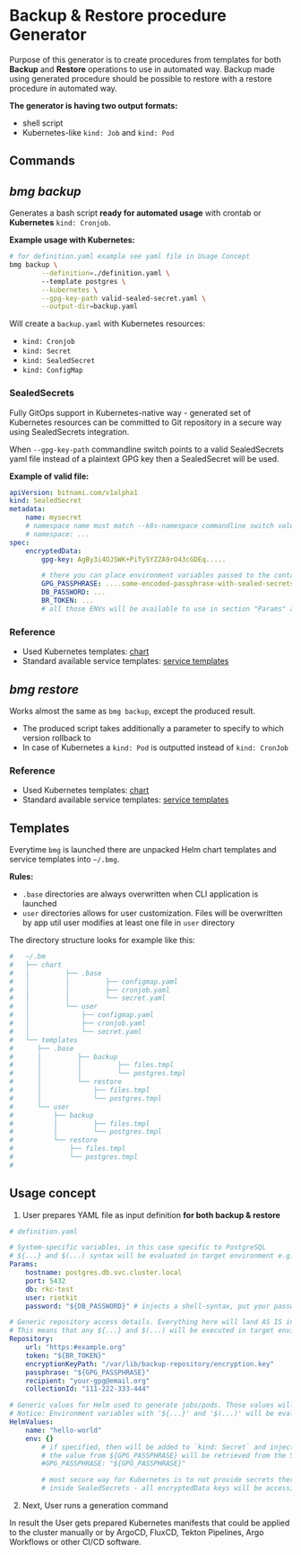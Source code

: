Backup & Restore procedure Generator
====================================

Purpose of this generator is to create procedures from templates for both **Backup** and **Restore** operations to use in automated way.
Backup made using generated procedure should be possible to restore with a restore procedure in automated way.

**The generator is having two output formats:**
- shell script
- Kubernetes-like `kind: Job` and `kind: Pod`

Commands
--------

## *bmg backup*

Generates a bash script **ready for automated usage** with crontab or **Kubernetes** `kind: Cronjob`.


**Example usage with Kubernetes:**

```bash
# for definition.yaml example see yaml file in Usage Concept
bmg backup \
		--definition=./definition.yaml \ 
		--template postgres \
		--kubernetes \
		--gpg-key-path valid-sealed-secret.yaml \
		--output-dir=backup.yaml
```

Will create a `backup.yaml` with Kubernetes resources:
- `kind: Cronjob`
- `kind: Secret`
- `kind: SealedSecret`
- `kind: ConfigMap`

### SealedSecrets

Fully GitOps support in Kubernetes-native way - generated set of Kubernetes resources can be committed to Git repository in a secure way
using SealedSecrets integration.

When `--gpg-key-path` commandline switch points to a valid SealedSecrets yaml file instead of a plaintext GPG key then a SealedSecret will be used.

**Example of valid file:**

```yaml
apiVersion: bitnami.com/v1alpha1
kind: SealedSecret
metadata:
    name: mysecret
    # namespace name must match --k8s-namespace commandline switch value
    # namespace: ... 
spec:
    encryptedData:
        gpg-key: AgBy3i4OJSWK+PiTySYZZA9rO43cGDEq.....

        # there you can place environment variables passed to the container, for example:
        GPG_PASSPHRASE: ....some-encoded-passphrase-with-sealed-secrets-mechanism...
        DB_PASSWORD: ...
        BR_TOKEN: ...
        # all those ENVs will be available to use in section "Params" and "Repository" in definition.yaml configuration file (--definition)
```

### Reference

- Used Kubernetes templates: [chart](./chart)
- Standard available service templates: [service templates](./templates/backup)

## *bmg restore*

Works almost the same as `bmg backup`, except the produced result. 

- The produced script takes additionally a parameter to specify to which version rollback to
- In case of Kubernetes a `kind: Pod` is outputted instead of `kind: CronJob`

### Reference

- Used Kubernetes templates: [chart](./chart)
- Standard available service templates: [service templates](./templates/restore)

Templates
---------

Everytime `bmg` is launched there are unpacked Helm chart templates and service templates into `~/.bmg`.

**Rules:**
- `.base` directories are always overwritten when CLI application is launched
- `user` directories allows for user customization. Files will be overwritten by app util user modifies at least one file in `user` directory

The directory structure looks for example like this:

```bash
#   ~/.bm
#   ├── chart
#   │         ├── .base
#   │         │         ├── configmap.yaml
#   │         │         ├── cronjob.yaml
#   │         │         └── secret.yaml
#   │         └── user
#   │             ├── configmap.yaml
#   │             ├── cronjob.yaml
#   │             └── secret.yaml
#   └── templates
#      ├── .base
#      │         ├── backup
#      │         │         ├── files.tmpl
#      │         │         └── postgres.tmpl
#      │         └── restore
#      │             ├── files.tmpl
#      │             └── postgres.tmpl
#      └── user
#          ├── backup
#          │         ├── files.tmpl
#          │         └── postgres.tmpl
#          └── restore
#              ├── files.tmpl
#              └── postgres.tmpl
#
```

Usage concept
-------------

1. User prepares YAML file as input definition **for both backup & restore**

```yaml
# definition.yaml

# System-specific variables, in this case specific to PostgreSQL
# ${...} and $(...) syntax will be evaluated in target environment e.g. Kubernetes POD
Params:
    hostname: postgres.db.svc.cluster.local
    port: 5432
    db: rkc-test
    user: riotkit
    password: "${DB_PASSWORD}" # injects a shell-syntax, put your password in a `kind: Secret` and mount as environment variable. You can also use $(cat /mnt/secret) syntax, be aware of newlines!

# Generic repository access details. Everything here will land AS IS into the bash script.
# This means that any ${...} and $(...) will be executed in target environment e.g. inside Kubernetes POD
Repository:
    url: "https:#example.org"
    token: "${BR_TOKEN}"
    encryptionKeyPath: "/var/lib/backup-repository/encryption.key"
    passphrase: "${GPG_PASSPHRASE}"
    recipient: "your-gpg@email.org"
    collectionId: "111-222-333-444"

# Generic values for Helm used to generate jobs/pods. Those values will overwrite others.
# Notice: Environment variables with '${...}' and '$(...)' will be evaluated in LOCAL SHELL DURING BUILD
HelmValues:
    name: "hello-world"
    env: {}
        # if specified, then will be added to `kind: Secret` and injected into POD as environment
        # the value from ${GPG_PASSPHRASE} will be retrieved from the SHELL DURING THE BUILD
        #GPG_PASSPHRASE: "${GPG_PASSPHRASE}"

        # most secure way for Kubernetes is to not provide secrets there, but define them as environment variables
        # inside SealedSecrets - all encryptedData keys will be accessible as environment variables inside container
```

2. Next, User runs a generation command

In result the User gets prepared Kubernetes manifests that could be applied to the cluster manually or by ArgoCD, FluxCD, Tekton Pipelines, Argo Workflows or other CI/CD software.

